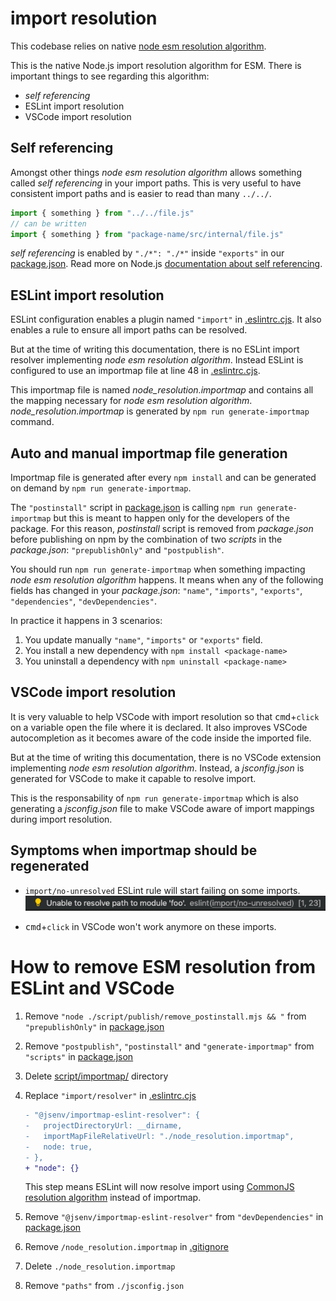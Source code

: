 # import resolution

This codebase relies on native [node esm resolution algorithm](https://nodejs.org/dist/latest-v16.x/docs/api/esm.html#esm_resolution_algorithm).

This is the native Node.js import resolution algorithm for ESM. There is important things to see regarding this algorithm:

- _self referencing_
- ESLint import resolution
- VSCode import resolution

## Self referencing

Amongst other things _node esm resolution algorithm_ allows something called _self referencing_ in your import paths. This is very useful to have consistent import paths and is easier to read than many `../../`.

```js
import { something } from "../../file.js"
// can be written
import { something } from "package-name/src/internal/file.js"
```

_self referencing_ is enabled by `"./*": "./*"` inside `"exports"` in our [package.json](../../package.json#L30). Read more on Node.js [documentation about self referencing](https://nodejs.org/dist/latest-v16.x/docs/api/packages.html#packages_self_referencing_a_package_using_its_name).

## ESLint import resolution

ESLint configuration enables a plugin named `"import"` in [.eslintrc.cjs](../../.eslintrc.cjs#L41). It also enables a rule to ensure all import paths can be resolved.

But at the time of writing this documentation, there is no ESLint import resolver implementing _node esm resolution algorithm_. Instead ESLint is configured to use an importmap file at line 48 in [.eslintrc.cjs](../../.eslintrc.cjs#L48).

This importmap file is named _node_resolution.importmap_ and contains all the mapping necessary for _node esm resolution algorithm_. _node_resolution.importmap_ is generated by `npm run generate-importmap` command.

## Auto and manual importmap file generation

Importmap file is generated after every `npm install` and can be generated on demand by `npm run generate-importmap`.

The `"postinstall"` script in [package.json](../../package.json#L59) is calling `npm run generate-importmap` but this is meant to happen only for the developers of the package. For this reason, _postinstall_ script is removed from _package.json_ before publishing on npm by the combination of two _scripts_ in the _package.json_: `"prepublishOnly"` and `"postpublish"`.

You should run `npm run generate-importmap` when something impacting _node esm resolution algorithm_ happens. It means when any of the following fields has changed in your _package.json_: `"name"`, `"imports"`, `"exports"`, `"dependencies"`, `"devDependencies"`.

In practice it happens in 3 scenarios:

1. You update manually `"name"`, `"imports"` or `"exports"` field.
2. You install a new dependency with `npm install <package-name>`
3. You uninstall a dependency with `npm uninstall <package-name>`

## VSCode import resolution

It is very valuable to help VSCode with import resolution so that <kbd>cmd</kbd>+`click` on a variable open the file where it is declared. It also improves VSCode autocompletion as it becomes aware of the code inside the imported file.

But at the time of writing this documentation, there is no VSCode extension implementing _node esm resolution algorithm_. Instead, a _jsconfig.json_ is generated for VSCode to make it capable to resolve import.

This is the responsability of `npm run generate-importmap` which is also generating a _jsconfig.json_ file to make VSCode aware of import mappings during import resolution.

## Symptoms when importmap should be regenerated

- `import/no-unresolved` ESLint rule will start failing on some imports.
  ![stuff](./eslint_import_error_vscode.png)

- <kbd>cmd</kbd>+`click` in VSCode won't work anymore on these imports.

# How to remove ESM resolution from ESLint and VSCode

1. Remove `"node ./script/publish/remove_postinstall.mjs && "` from `"prepublishOnly"` in [package.json](../../package.json#L60)
2. Remove `"postpublish"`, `"postinstall"` and `"generate-importmap"` from `"scripts"` in [package.json](../../package.json#L46)
3. Delete [script/importmap/](../../script/importmap/) directory
4. Replace `"import/resolver"` in [.eslintrc.cjs](../../.eslintrc.cjs#L43)

   ```diff
   - "@jsenv/importmap-eslint-resolver": {
   -   projectDirectoryUrl: __dirname,
   -   importMapFileRelativeUrl: "./node_resolution.importmap",
   -   node: true,
   - },
   + "node": {}
   ```

   This step means ESLint will now resolve import using [CommonJS resolution algorithm](https://nodejs.org/dist/latest-v16.x/docs/api/modules.html#modules_all_together) instead of importmap.

5. Remove `"@jsenv/importmap-eslint-resolver"` from `"devDependencies"` in [package.json](../../package.json#L69)
6. Remove `/node_resolution.importmap` in [.gitignore](../../.gitignore#L23)
7. Delete `./node_resolution.importmap`
8. Remove `"paths"` from `./jsconfig.json`
